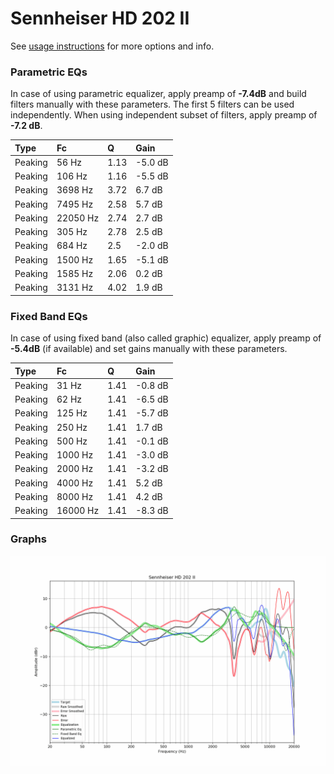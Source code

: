# Sennheiser HD 202 II
See [usage instructions](https://github.com/jaakkopasanen/AutoEq#usage) for more options and info.

### Parametric EQs
In case of using parametric equalizer, apply preamp of **-7.4dB** and build filters manually
with these parameters. The first 5 filters can be used independently.
When using independent subset of filters, apply preamp of **-7.2 dB**.

| Type    | Fc       |    Q | Gain    |
|:--------|:---------|:-----|:--------|
| Peaking | 56 Hz    | 1.13 | -5.0 dB |
| Peaking | 106 Hz   | 1.16 | -5.5 dB |
| Peaking | 3698 Hz  | 3.72 | 6.7 dB  |
| Peaking | 7495 Hz  | 2.58 | 5.7 dB  |
| Peaking | 22050 Hz | 2.74 | 2.7 dB  |
| Peaking | 305 Hz   | 2.78 | 2.5 dB  |
| Peaking | 684 Hz   | 2.5  | -2.0 dB |
| Peaking | 1500 Hz  | 1.65 | -5.1 dB |
| Peaking | 1585 Hz  | 2.06 | 0.2 dB  |
| Peaking | 3131 Hz  | 4.02 | 1.9 dB  |

### Fixed Band EQs
In case of using fixed band (also called graphic) equalizer, apply preamp of **-5.4dB**
(if available) and set gains manually with these parameters.

| Type    | Fc       |    Q | Gain    |
|:--------|:---------|:-----|:--------|
| Peaking | 31 Hz    | 1.41 | -0.8 dB |
| Peaking | 62 Hz    | 1.41 | -6.5 dB |
| Peaking | 125 Hz   | 1.41 | -5.7 dB |
| Peaking | 250 Hz   | 1.41 | 1.7 dB  |
| Peaking | 500 Hz   | 1.41 | -0.1 dB |
| Peaking | 1000 Hz  | 1.41 | -3.0 dB |
| Peaking | 2000 Hz  | 1.41 | -3.2 dB |
| Peaking | 4000 Hz  | 1.41 | 5.2 dB  |
| Peaking | 8000 Hz  | 1.41 | 4.2 dB  |
| Peaking | 16000 Hz | 1.41 | -8.3 dB |

### Graphs
![](./Sennheiser%20HD%20202%20II.png)